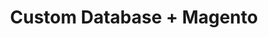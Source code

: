 ---
title: "Custom Database + Magento"
seoTitle: "Custom Database Magento Integration"
seoDescription: "Integrate your Custom Database and Magento, and you'll be able to streamline your workflow, simplify the ordering process and save time - and money. Find out more about how a Custom Database Magento Integration can help your business."
lead: "Let Stock2Shop send product updates from your Custom Database to Magento (1.x or 2.x), as well as automatically raise online orders directly into your ERP and instruct your warehouse to fulfill the order. Here’s how we can help you streamline your workflow."
type: "source-channel"
source: "custom-database"
channel: "magento"
image: "/images/sap-shopify.png"
imageAlt: source_name logo
tags: []
aliases:
    - /integrations/
---